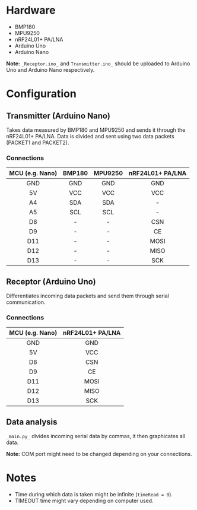 # Hardware
- BMP180
- MPU9250
- nRF24L01+ PA/LNA
- Arduino Uno
- Arduino Nano

**Note:** `_Receptor.ino_` and `Transmitter.ino_` should be uploaded to Arduino Uno and Arduino Nano respectively.


# Configuration
## Transmitter (Arduino Nano)
Takes data measured by BMP180 and MPU9250 and sends it through the nRF24L01+ PA/LNA. Data is divided and sent using two data packets (PACKET1 and PACKET2).

### Connections
| **MCU (e.g. Nano)** | **BMP180** | **MPU9250** | **nRF24L01+ PA/LNA** |
|:-------------------:|:----------:|:-----------:|:--------------------:|
|         GND         |     GND    |     GND     |          GND         |
|          5V         |     VCC    |     VCC     |          VCC         |
|          A4         |     SDA    |     SDA     |           -          |
|          A5         |     SCL    |     SCL     |           -          |
|          D8         |      -     |      -      |          CSN         |
|          D9         |      -     |      -      |          CE          |
|         D11         |      -     |      -      |         MOSI         |
|         D12         |      -     |      -      |         MISO         |
|         D13         |      -     |      -      |          SCK         |

## Receptor (Arduino Uno)
Differentiates incoming data packets and send them through serial communication.

### Connections
| **MCU (e.g. Nano)** | **nRF24L01+ PA/LNA** |
|:-------------------:|:--------------------:|
|         GND         |          GND         |
|          5V         |          VCC         |
|          D8         |          CSN         |
|          D9         |          CE          |
|         D11         |         MOSI         |
|         D12         |         MISO         |
|         D13         |          SCK         |

## Data analysis
`_main.py_` divides incoming serial data by commas, it then graphicates all data.

**Note:** COM port might need to be changed depending on your connections.


# Notes
- Time during which data is taken might be infinite (`timeRead = 0`).
- TIMEOUT time might vary depending on computer used.
